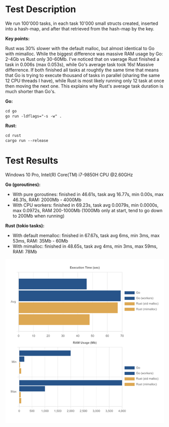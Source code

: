 # Test Description

We run 100'000 tasks, in each task 10'000 small structs created, inserted into a hash-map, and after that retrieved from the hash-map by the key.

**Key points:**

Rust was 30% slower with the default malloc, but almost identical to Go with mimalloc. While the biggest difference was massive RAM usage by Go: 2-4Gb vs Rust only 30-60Mb. I've noticed that on vaerage Rust finished a task in 0.006s (max 0.053s), while Go's average task took 16s! Massive differrence. If both finished all tasks at roughtly the same time that means that Go is trying to execute thousand of tasks in parallel (sharing the same 12 CPU threads I have), while Rust is most likely running only 12 task at once then moving the next one. This explains why Rust's average task duration is much shorter than Go's. 

**Go:**

```
cd go
go run -ldflags="-s -w" .
```

**Rust:**

```
cd rust
cargo run --release
```

# Test Results

Windows 10 Pro, Intel(R) Core(TM) i7-9850H CPU @2.60GHz

**Go (goroutines):**
 - With pure goroutines: finished in 46.61s, task avg 16.77s, min 0.00s, max 46.31s, RAM: 2000Mb - 4000Mb
 - With CPU workers: finished in 69.23s, task avg 0.0079s, min 0.0000s, max 0.0972s, RAM 200-1000Mb (1000Mb only at start, tend to go down to 200Mb when running)

**Rust (tokio tasks):**
 - With default memalloc: finished in 67.67s, task avg 6ms, min 3ms, max 53ms, RAM: 35Mb - 60Mb
 - With mimalloc: finished in 48.65s, task avg 4ms, min 3ms, max 59ms, RAM: 78Mb

![Chart](assets/chart1.png)
